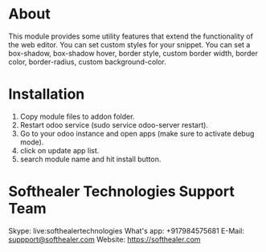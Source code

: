About
============
This module provides some utility features that extend the functionality of the web editor. You can set custom styles for your snippet. You can set a box-shadow, box-shadow hover, border style, custom border width, border color, border-radius, custom background-color.



Installation
============
1) Copy module files to addon folder.
2) Restart odoo service (sudo service odoo-server restart).
3) Go to your odoo instance and open apps (make sure to activate debug mode).
4) click on update app list. 
5) search module name and hit install button.

Softhealer Technologies Support Team
=====================================
Skype: live:softhealertechnologies
What's app: +917984575681
E-Mail: suppport@softhealer.com
Website: https://softhealer.com
